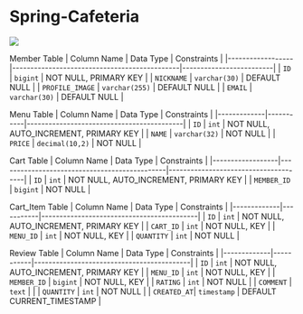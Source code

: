 # Spring-Cafeteria
<img src="https://capsule-render.vercel.app/api?type=waving&color=BDBDC8&height=150&section=header" />

Member Table
| Column Name      | Data Type                                     | Constraints             |
|------------------|----------------------------------------------|-------------------------|
| `ID`             | `bigint`                                     | NOT NULL, PRIMARY KEY   |
| `NICKNAME`       | `varchar(30)`                                | DEFAULT NULL            |
| `PROFILE_IMAGE`  | `varchar(255)`                               | DEFAULT NULL            |
| `EMAIL`          | `varchar(30)`                                | DEFAULT NULL            |

Menu Table
| Column Name | Data Type | Constraints                               |
|-------------|-----------|-------------------------------------------|
| `ID`          | `int`       | NOT NULL, AUTO_INCREMENT, PRIMARY KEY    |
| `NAME`        | `varchar(32)` | NOT NULL                                |
| `PRICE`       | `decimal(10,2)` | NOT NULL                             |

Cart Table
| Column Name      | Data Type                                     | Constraints                          |
|------------------|----------------------------------------------|--------------------------------------|
| `ID`             | `int`                                       | NOT NULL, AUTO_INCREMENT, PRIMARY KEY |
| `MEMBER_ID`      | `bigint`                                    | NOT NULL                             |

Cart_Item Table
| Column Name | Data Type | Constraints                               |
|-------------|-----------|-------------------------------------------|
| `ID`          | `int`       | NOT NULL, AUTO_INCREMENT, PRIMARY KEY    |
| `CART_ID`     | `int`       | NOT NULL, KEY                             |
| `MENU_ID`     | `int`       | NOT NULL, KEY                             |
| `QUANTITY`    | `int`       | NOT NULL                                  |

Review Table
| Column Name | Data Type | Constraints                               |
|-------------|-----------|-------------------------------------------|
| `ID`        | `int`     | NOT NULL, AUTO_INCREMENT, PRIMARY KEY    |
| `MENU_ID`   | `int`     | NOT NULL, KEY                             |
| `MEMBER_ID` | `bigint`  | NOT NULL, KEY                             |
| `RATING`    | `int`     | NOT NULL                                  |
| `COMMENT`   | `text`    |                                           |
| `QUANTITY`  | `int`     | NOT NULL                                  |
| `CREATED_AT`| `timestamp` | DEFAULT CURRENT_TIMESTAMP               |
